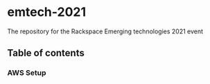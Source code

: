 # emtech-2021
The repository for the Rackspace Emerging technologies 2021 event

## Table of contents
### AWS Setup
